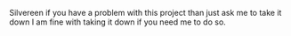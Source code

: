 Silvereen if you have a problem with this project than just ask me to take it down I am fine with taking it down if you need me to do so.
